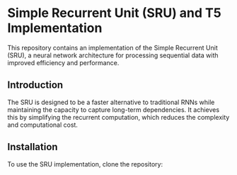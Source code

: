 # Simple Recurrent Unit (SRU) and T5 Implementation 

This repository contains an implementation of the Simple Recurrent Unit (SRU), a neural network architecture for processing sequential data with improved efficiency and performance.

## Introduction

The SRU is designed to be a faster alternative to traditional RNNs while maintaining the capacity to capture long-term dependencies. It achieves this by simplifying the recurrent computation, which reduces the complexity and computational cost.

## Installation

To use the SRU implementation, clone the repository:

